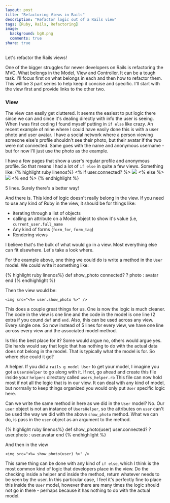 ```yaml
---
layout: post
title: "Refactoring Views in Rails"
description: "Refactor logic out of a Rails view"
tags: [Ruby, Rails, Refactoring]
image:
  background: bg8.png
  comments: true
share: true
---
```


Let's refactor the Rails views!

One of the bigger struggles for newer developers on Rails is refactoring the MVC. What belongs in the Model, View and Controller. It can be a tough task. I'll focus first on what belongs in each and then how to refactor them. This will be 3 part series to help keep it concise and specific. I'll start with the view first and provide links to the other two.

### View
The view can easily get cluttered. It seems the easiest to put logic there since we can and since it's dealing directly with info the user is seeing. When I was first coding I found myself putting in `if else` like crazy. An recent example of mine where I could have easily done this is with a user photo and user avatar. I have a social network where a person viewing someone else's profile shouldn't see their photo, but their avatar if the two were not connected. Same goes with the name and anonymous username - but for now I'll just use the photo as the example.

I have a few pages that show a user's regular profile and anonymous profile. So that means I had a lot of `if else` in quite a few views. Something like:
{% highlight ruby linenos%}
<% if user.connected? %>
  <img src="<%= user.photo %>" />
<% else %>
  <img src="<%= user.avatar %>" />
<% end %>
{% endhighlight %}
	
5 lines. Surely there's a better way!

And there is. This kind of logic doesn't really belong in the view. If you need to use any kind of Ruby in the view, it should be for things like:

* iterating through a list of objects
* calling an attribute on a Model object to show it's value (i.e, `current_user.full_name`
* Any kind of forms (`form_for`, `form_tag`)
* Rendering views

I believe that's the bulk of what would go in a view. Most everything else can fit elsewhere. Let's take a look where.

For the example above, one thing we could do is write a method in the `User` model. We could write it something like:

{% highlight ruby linenos%}
def show_photo
  connected? ? photo : avatar
end
{% endhighlight %}

Then the view would be:
	
`<img src="<%= user.show_photo %>" />`
	
This does a couple great things for us. One is now the logic is much cleaner. The code in the view is one line and the code in the model is one line (2 extra if you cound `def` and `end`. Also, this can be used across any view. Every single one. So now instead of 5 lines for every view, we have one line across every view and the associated model method.

Is this the best place for it? Some would argue no, others would argue yes. Die hards would say that logic that has nothing to do with the actual data does not belong in the model. That is typically what the model is for. So where else could it go?

A helper. If you did a `rails g model User` to get your model, I imagine you got a `UsersHelper` to go along with it. If not, go ahead and create this file inside your `helpers` directory called `users_helper.rb` This file can now hold most if not all the logic that is in our view. It can deal with any kind of model, but normally to keep things organized you would only put `User` specific logic here.

Can we write the same method in here as we did in the `User` model? No. Our `user` object is not an instance of `UsersHelper`, so the attributes on `user` can't be used the way we did with the above `show_photo` method. What we can do, is pass in the `user` object as an argument to the method.

{% highlight ruby linenos%}
def show_photo(user)
  user.connected? ? user.photo : user.avatar
end
{% endhighlight %}
	
And then in the view
	
`<img src="<%= show_photo(user) %>" />`
	
This same thing can be done with any kind of `if else`, which I think is the most common kind of logic that developers place in the view. Do the checking inside a helper and inside the method, return whatever needs to be seen by the user. In this particular case, I feel it's perfectly fine to place this inside the `User` model, however there are many times the logic should not go in there - perhaps because it has nothing to do with the actual model. 